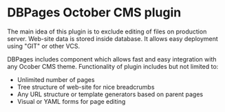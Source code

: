 # DBPages October CMS plugin

The main idea of this plugin is to exclude editing of files on production server.
Web-site data is stored inside database. It allows easy deployment using "GIT" or other VCS.

DBPages includes component which allows fast and easy integration with any Ocober CMS theme.
Functionality of plugin includes but not limited to:

- Unlimited number of pages
- Tree structure of web-site for nice breadcrumbs
- Any URL structure or template generators based on parent pages
- Visual or YAML forms for page editing



